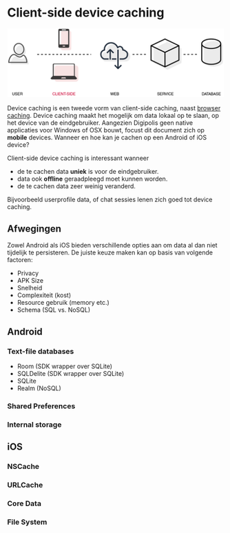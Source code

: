 # Client-side device caching

<img src="../../images/client-side.png"/>



Device caching is een tweede vorm van client-side caching, naast [browser caching](./browser.md). Device caching maakt het mogelijk om data lokaal op te slaan, op het device van de eindgebruiker. Aangezien Digipolis geen native applicaties voor Windows of OSX bouwt, focust dit document zich op **mobile** devices. Wanneer en hoe kan je cachen op een Android of iOS device?

Client-side device caching is interessant wanneer

* de te cachen data **uniek** is voor de eindgebruiker.
* data ook **offline** geraadpleegd moet kunnen worden.
* de te cachen data zeer weinig veranderd.

Bijvoorbeeld userprofile data, of chat sessies lenen zich goed tot device caching.

## Afwegingen

Zowel Android als iOS bieden verschillende opties aan om data al dan niet tijdelijk te persisteren.
De juiste keuze maken kan op basis van volgende factoren:

* Privacy
* APK Size
* Snelheid
* Complexiteit (kost)
* Resource gebruik (memory etc.)
* Schema (SQL vs. NoSQL)

## Android

### Text-file databases

* Room (SDK wrapper over SQLite)
* SQLDelite (SDK wrapper over SQLite)
* SQLite
* Realm (NoSQL)

### Shared Preferences

### Internal storage

## iOS

### NSCache

### URLCache

### Core Data

### File System

### 